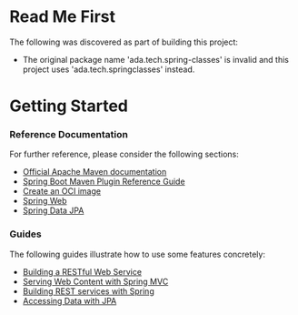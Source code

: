 # Read Me First
The following was discovered as part of building this project:

* The original package name 'ada.tech.spring-classes' is invalid and this project uses 'ada.tech.springclasses' instead.

# Getting Started

### Reference Documentation
For further reference, please consider the following sections:

* [Official Apache Maven documentation](https://maven.apache.org/guides/index.html)
* [Spring Boot Maven Plugin Reference Guide](https://docs.spring.io/spring-boot/docs/2.7.10-SNAPSHOT/maven-plugin/reference/html/)
* [Create an OCI image](https://docs.spring.io/spring-boot/docs/2.7.10-SNAPSHOT/maven-plugin/reference/html/#build-image)
* [Spring Web](https://docs.spring.io/spring-boot/docs/2.7.10-SNAPSHOT/reference/htmlsingle/#web)
* [Spring Data JPA](https://docs.spring.io/spring-boot/docs/2.7.10-SNAPSHOT/reference/htmlsingle/#data.sql.jpa-and-spring-data)

### Guides
The following guides illustrate how to use some features concretely:

* [Building a RESTful Web Service](https://spring.io/guides/gs/rest-service/)
* [Serving Web Content with Spring MVC](https://spring.io/guides/gs/serving-web-content/)
* [Building REST services with Spring](https://spring.io/guides/tutorials/rest/)
* [Accessing Data with JPA](https://spring.io/guides/gs/accessing-data-jpa/)

